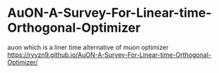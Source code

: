 # AuON-A-Survey-For-Linear-time-Orthogonal-Optimizer
auon which is a liner time alternative of muon optimizer
https://ryyzn9.github.io/AuON-A-Survey-For-Linear-time-Orthogonal-Optimizer/
